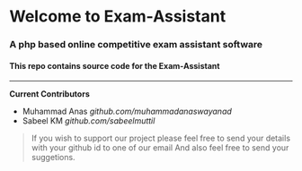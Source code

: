 # Welcome to Exam-Assistant
### A php based online competitive exam assistant software
#### This repo contains source code for the Exam-Assistant

---

**Current Contributors**

* Muhammad Anas *github.com/muhammadanaswayanad*
* Sabeel KM  *github.com/sabeelmuttil*

> If you wish to support our project please feel free to send your details with your github id to one of our email
> And also feel free to send your suggetions.
